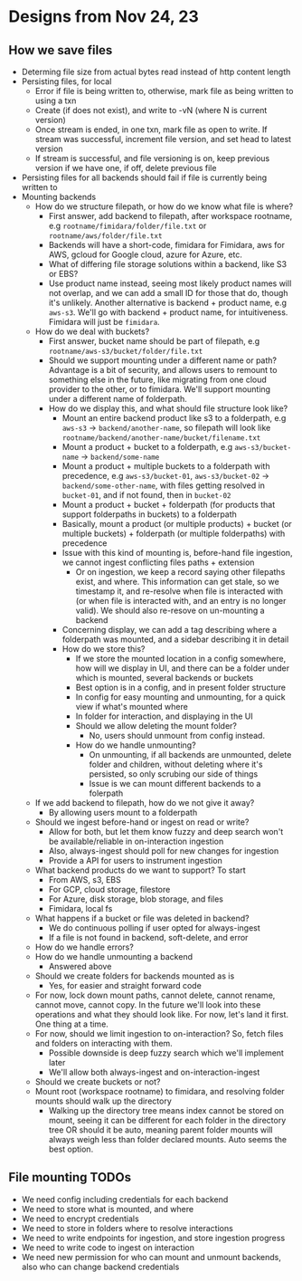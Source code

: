# Designs from Nov 24, 23

## How we save files

- Determing file size from actual bytes read instead of http content length
- Persisting files, for local
  - Error if file is being written to, otherwise, mark file as being written to using a txn
  - Create (if does not exist), and write to <filename>-vN (where N is current version)
  - Once stream is ended, in one txn, mark file as open to write. If stream was successful, increment file version, and set head to latest version
  - If stream is successful, and file versioning is on, keep previous version if we have one, if off, delete previous file
- Persisting files for all backends should fail if file is currently being written to
- Mounting backends
  - How do we structure filepath, or how do we know what file is where?
    - First answer, add backend to filepath, after workspace rootname, e.g `rootname/fimidara/folder/file.txt` or `rootname/aws/folder/file.txt`
    - Backends will have a short-code, fimidara for Fimidara, aws for AWS, gcloud for Google cloud, azure for Azure, etc.
    - What of differing file storage solutions within a backend, like S3 or EBS?
    - Use product name instead, seeing most likely product names will not overlap, and we can add a small ID for those that do, though it's unlikely. Another alternative is backend + product name, e.g `aws-s3`. We'll go with backend + product name, for intuitiveness. Fimidara will just be `fimidara`.
  - How do we deal with buckets?
    - First answer, bucket name should be part of filepath, e.g `rootname/aws-s3/bucket/folder/file.txt`
    - Should we support mounting under a different name or path? Advantage is a bit of security, and allows users to remount to something else in the future, like migrating from one cloud provider to the other, or to fimidara. We'll support mounting under a different name of folderpath.
    - How do we display this, and what should file structure look like?
      - Mount an entire backend product like s3 to a folderpath, e.g `aws-s3` -> `backend/another-name`, so filepath will look like `rootname/backend/another-name/bucket/filename.txt`
      - Mount a product + bucket to a folderpath, e.g `aws-s3/bucket-name` -> `backend/some-name`
      - Mount a product + multiple buckets to a folderpath with precedence, e.g `aws-s3/bucket-01`, `aws-s3/bucket-02` -> `backend/some-other-name`, with files getting resolved in `bucket-01`, and if not found, then in `bucket-02`
      - Mount a product + bucket + folderpath (for products that support folderpaths in buckets) to a folderpath
      - Basically, mount a product (or multiple products) + bucket (or multiple buckets) + folderpath (or multiple folderpaths) with precedence
      - Issue with this kind of mounting is, before-hand file ingestion, we cannot ingest conflicting files paths + extension
        - Or on ingestion, we keep a record saying other filepaths exist, and where. This information can get stale, so we timestamp it, and re-resolve when file is interacted with (or when file is interacted with, and an entry is no longer valid). We should also re-resove on un-mounting a backend
      - Concerning display, we can add a tag describing where a folderpath was mounted, and a sidebar describing it in detail
      - How do we store this?
        - If we store the mounted location in a config somewhere, how will we display in UI, and there can be a folder under which is mounted, several backends or buckets
        - Best option is in a config, and in present folder structure
        - In config for easy mounting and unmounting, for a quick view if what's mounted where
        - In folder for interaction, and displaying in the UI
        - Should we allow deleting the mount folder?
          - No, users should unmount from config instead.
        - How do we handle unmounting?
          - On unmounting, if all backends are unmounted, delete folder and children, without deleting where it's persisted, so only scrubing our side of things
          - Issue is we can mount different backends to a folerpath
  - If we add backend to filepath, how do we not give it away?
    - By allowing users mount to a folderpath
  - Should we ingest before-hand or ingest on read or write?
    - Allow for both, but let them know fuzzy and deep search won't be available/reliable in on-interaction ingestion
    - Also, always-ingest should poll for new changes for ingestion
    - Provide a API for users to instrument ingestion
  - What backend products do we want to support? To start
    - From AWS, s3, EBS
    - For GCP, cloud storage, filestore
    - For Azure, disk storage, blob storage, and files
    - Fimidara, local fs
  - What happens if a bucket or file was deleted in backend?
    - We do continuous polling if user opted for always-ingest
    - If a file is not found in backend, soft-delete, and error
  - How do we handle errors?
  - How do we handle unmounting a backend
    - Answered above
  - Should we create folders for backends mounted as is
    - Yes, for easier and straight forward code
  - For now, lock down mount paths, cannot delete, cannot rename, cannot move, cannot copy. In the future we'll look into these operations and what they should look like. For now, let's land it first. One thing at a time.
  - For now, should we limit ingestion to on-interaction? So, fetch files and folders on interacting with them.
    - Possible downside is deep fuzzy search which we'll implement later
    - We'll allow both always-ingest and on-interaction-ingest
  - Should we create buckets or not?
  - Mount root (workspace rootname) to fimidara, and resolving folder mounts should walk up the directory
    - Walking up the directory tree means index cannot be stored on mount, seeing it can be different for each folder in the directory tree OR should it be auto, meaning parent folder mounts will always weigh less than folder declared mounts. Auto seems the best option.

## File mounting TODOs

- We need config including credentials for each backend
- We need to store what is mounted, and where
- We need to encrypt credentials
- We need to store in folders where to resolve interactions
- We need to write endpoints for ingestion, and store ingestion progress
- We need to write code to ingest on interaction
- We need new permission for who can mount and unmount backends, also who can change backend credentials
